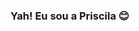 ### Yah! Eu sou a Priscila 😊

<!--
**nyunn/nyunn** is a ✨ _special_ ✨ repository because its `README.md` (this file) appears on your GitHub profile.

Here are some ideas to get you started:

- 🔭 Atualmente sou apenas estudante de Análise e Desenvolvimento de Sistemas
- 🌱 Estou aprendendo JAVA e tenho estudado um pouco de Quality Assurance. 
- 🙌 Gosto de aprender, então qualquuer ajuda em JAVA ou QA será bem vinda.
- 📫 Meu contato: https://www.linkedin.com/in/priscila-mass-906500227/
-->
